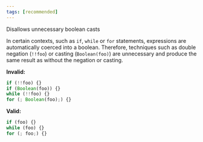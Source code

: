 ```yaml
---
tags: [recommended]
---
```


Disallows unnecessary boolean casts

In certain contexts, such as `if`, `while` or `for` statements, expressions are
automatically coerced into a boolean. Therefore, techniques such as double
negation (`!!foo`) or casting (`Boolean(foo)`) are unnecessary and produce the
same result as without the negation or casting.

**Invalid:**

```typescript
if (!!foo) {}
if (Boolean(foo)) {}
while (!!foo) {}
for (; Boolean(foo);) {}
```

**Valid:**

```typescript
if (foo) {}
while (foo) {}
for (; foo;) {}
```
